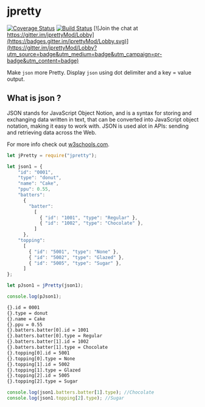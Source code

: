 # jpretty

[![Coverage Status](https://coveralls.io/repos/github/frankc60/jpretty/badge.svg)](https://coveralls.io/github/frankc60/jpretty)
[![Build Status](https://travis-ci.org/frankc60/jpretty.svg?branch=master)](https://travis-ci.org/frankc60/jpretty)
[![Join the chat at https://gitter.im/jprettyMod/Lobby](https://badges.gitter.im/jprettyMod/Lobby.svg)](https://gitter.im/jprettyMod/Lobby?utm_source=badge&utm_medium=badge&utm_campaign=pr-badge&utm_content=badge)

Make `json` more Pretty. Display `json` using dot delimiter and a key = value output.

## What is json ?
JSON stands for JavaScript Object Notion, and is a syntax for storing and exchanging data written in text, that can be converted into JavaScript object notation, making it easy to work with.
JSON is used alot in APIs: sending and retrieving data across the Web.

For more info check out [w3schools.com](https://www.w3schools.com/js/js_json_intro.asp).

```js
let jPretty = require("jpretty");

let json1 = {
    "id": "0001",
    "type": "donut",
    "name": "Cake",
    "ppu": 0.55,
    "batters":
      {
        "batter":
          [
            { "id": "1001", "type": "Regular" },
            { "id": "1002", "type": "Chocolate" },
          ]
      },
    "topping":
      [
        { "id": "5001", "type": "None" },
        { "id": "5002", "type": "Glazed" },
        { "id": "5005", "type": "Sugar" },
      ]
};

let pJson1 = jPretty(json1);

console.log(pJson1);
```

```sh
{}.id = 0001
{}.type = donut
{}.name = Cake
{}.ppu = 0.55
{}.batters.batter[0].id = 1001
{}.batters.batter[0].type = Regular
{}.batters.batter[1].id = 1002
{}.batters.batter[1].type = Chocolate
{}.topping[0].id = 5001
{}.topping[0].type = None
{}.topping[1].id = 5002
{}.topping[1].type = Glazed
{}.topping[2].id = 5005
{}.topping[2].type = Sugar
```

```js
console.log(json1.batters.batter[1].type); //Chocolate
console.log(json1.topping[2].type); //Sugar

```
